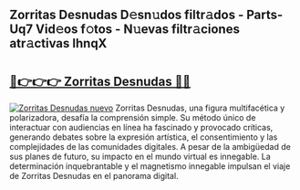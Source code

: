 ## Zorritas Desnudas D𝚎sn𝚞dos filtr𝚊dos - Parts-Uq7 Vid𝚎os f𝚘tos - N𝚞evas filtr𝚊ciones atr𝚊ctivas lhnqX

# <h2><a href="http://mbbahs.tromn.icu/?c=Zorritas+Desnudas">🔗👉👉👉 Zorritas Desnudas 🔗🔗</a></h2>

[![Zorritas Desnudas nuevo](https://i.imgur.com/pEAQMta.gif)](http://mbbahs.tromn.icu/?c=Zorritas+Desnudas)
Zorritas Desnudas, una figura multifacética y polarizadora, desafía la comprensión simple. Su método único de interactuar con audiencias en línea ha fascinado y provocado críticas, generando debates sobre la expresión artística, el consentimiento y las complejidades de las comunidades digitales. A pesar de la ambigüedad de sus planes de futuro, su impacto en el mundo virtual es innegable. La determinación inquebrantable y el magnetismo innegable impulsan el viaje de Zorritas Desnudas en el panorama digital.
